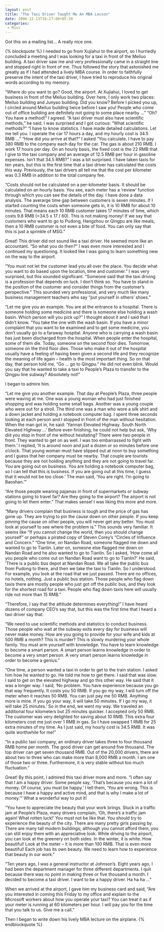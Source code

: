 ```yaml
---
layout: post
title: "The Taxi Driver Taught Me An MBA Lesson"
date: 2006-12-13T16:17:00+05:30
categories:
 - Misc
---
```


Got this on a mailing list... A really nice one.

{% blockquote %}
I needed to go from Xujiahui to the airport, so I hurriedly concluded a meeting
and I was looking for a taxi in front of the Meiluo building. A taxi driver saw
me and very professionally came in a straight line and stopped right in front of
me. Thus followed the story that astonished me greatly as if I had attended a
lively MBA course. In order to faithfully preserve the intent of the taxi
driver, I have tried to reproduce his original words according to my memory.

<!--more-->

“Where do you want to go? Good, the airport. At Xujiahui, I loved to get
business in front of the Meiluo building. Over here, I only work two places:
Meiluo building and Junyao building. Did you know? Before I picked you up, I
circled around Meiluo building twice before I saw you! People who come out of
office building are definitely not going to some place nearby …”
“Oh? You have a method!” I agreed.
“A taxi driver must also have scientific methods,” he said. I was surprised and
I got curious: “What scientific methods?”
“I have to know statistics. I have made detailed calculations. Let me tell you.
I operate the car 17 hours a day, and my hourly cost is 34.5 RMB …”
“How did you arrive at that?” I asked
“You calculate. I have to pay 380 RMB to the company each day for the car. The
gas is about 210 RMB. I work 17 hours per day. On an hourly basis, the fixed
cost is the 22 RMB that I give to the taxi company and an average of 12.5 RMB
per hour in gasoline expenses. Isn’t that 34.5 RMB?” I was a bit surprised. I
have taken taxis for ten years, but this is the first time that a taxi driver
has calculated the costs this way. Previously, the taxi drivers all tell me that
the cost per kilometer was 0.3 RMB in addition to the total company fee.

“Costs should not be calculated on a per-kilometer basis. It should be
calculated on an hourly basis. You see, each meter has a ‘review’ function
through which you can see the details of the day. I have done a data analysis.
The averarge time gap between customers is seven minutes. If I started counting
the costs when someone gets in, it is 10 RMB for about 10 minutes. That means
each 10 RMB customer takes 17 minutes of time, which costs 9.8 RMB (=34.5 x 17 /
60). This is not making money! If we say that customers who want to go to
Pudong, Hangzhou or Qingpu are like meals, then a 10 RMB customer is not even a
bite of food. You can only say that this is just a sprinkle of MSG.”

Great! This driver did not sound like a taxi driver. He seemed more like an
accountant. “So what you do then?” I was even more interested and I continued my
questioning. It looked like I was going to learn something new on the way to the
airport.

“You must not let the customer lead you all over the place. You decide what you
want to do based upon the location, time and customer.” I was very surprised,
but this sounded significant. “Someone said that the taxi driving is a
profession that depends on luck. I don’t think so. You have to stand in the
position of the customer and consider things from the customer’s perspective.”
This sounded very professional, and very much like many business management
teachers who say “put yourself in others’ shoes.”

“Let me give you an example. You are at the entrance to a hospital. There is
someone holding some medicine and there is someone else holding a wash basin.
Which person will you pick up?” I thought about it and I said that I didn’t
know.
“You take the one with the wash basin. If you have a minor complaint that you
want to be examined and to get some medicine, you don’t usually go to a faraway
hospital. Anyone who is carrying a wash basin has just been discharged from the
hospital. When people enter the hospital, some of them die. Today, someone on
the second floor dies. Tomorrow, someone on the third floor dies. Those who make
it out of the hospital usually have a feeling of having been given a second life
and they recognize the meaning of life again – health is the most important
thing. So on that day, that person told me, “Go … go to Qingpu.” He did not even
blink. Would you say that he wanted to take a taxi to People’s Plaza to transfer
to the Qingpu line subway? Absolutely not!”

I began to admire him.

“Let me give you another example. That day at People’s Plaza, three people were
waving at me. One was a young woman who had just finished shopping and was
holding some small bags. Another was a young couple who were out for a stroll.
The third one was a man who wore a silk shirt and a down jacket and holding a
notebook computer bag. I spent three seconds looking at each person and I
stopped in front of the man without hesitation. When the man got in, he said:
‘Yannan Elevated Highway. South North Elevated Highway …’ Before even finishing,
he could not help but ask, ‘Why did you stop in front of me without hesitating?
There were two people in front. They wanted to get on as well. I was too
embarrassed to fight with them.’ I replied, ‘It is around noon and just a dozen
or so minutes before one o’clock. That young woman must have slipped out at noon
to buy something and I guess that her company must be nearby. That couple are
tourists because they are not holding anything and they are not going to travel
far. You are going out on business. You are holding a notebook computer bag, so
I can tell that this is business. If you are going out at this time, I guess
that it would not be too close.’ The man said, ‘You are right. I’m going to
Baoshan.’”

“Are those people wearing pajamas in front of supermarkets or subway stations
going to travel far? Are they going to the airport? The airport is not going to
let them enter.”
That makes sense! I was liking this more and more.

“Many drivers complain that business is tough and the price of gas has gone up.
They are trying to pin the cause down on other people. If you keep pinning the
cause on other people, you will never get any better. You must look at yourself
to see where the problem is.” This sounds very familiar. It seems like “If you
cannot change the world, then you should change yourself” or perhaps a pirated
copy of Steven Corey’s “Circles of Influence and Concern.” “One time, on Nandan
Road, someone flagged me down and wanted to go to Tianlin. Later on, someone
else flagged me down on Nandan Road and he also wanted to go to Tianlin. So I
asked, ‘How come all you people who come out on Nandan Road want to go to
Tianlin?’ He said, ‘There is a public bus depot at Nandan Road. We all take the
public bus from Pudong to there, and then we take the taxi to Tianlin. So I
understood. For example, you look at the road that we just passed. There are no
offices, no hotels, nothing. Just a public bus station. Those people who flag
down taxis there are mostly people who just got off the public bus, and they
look for the shortest road for a taxi. People who flag down taxis here will
usually ride not more than 15 RMB.”

“Therefore, I say that the attitude determines everything!” I have heard dozens
of company CEO’s say that, but this was the first time that I heard a taxi
driver say that.

“We need to use scientific methods and statistics to conduct business. Those
people who wait at the subway exits every day for business will never make
money. How are you going to provide for your wife and kids at 500 RMB a month?
This is murder? This is slowly murdering your whole family. You must arm
yourself with knowledge. You have to learn knowledge to become a smart person. A
smart person learns knowledge in order to become a very smart person. A very
smart person learns knowledge in order to become a genius.”

“One time, a person wanted a taxi in order to get to the train station. I asked
him how he wanted to go. He told me how to get there. I said that was slow. I
said to get on the elevated highway and go this other way. He said that it was a
longer way. I said, ‘No problem. You have experience because you go that way
frequently. It costs you 50 RMB. If you go my way, I will turn off the meter
when it reaches 50 RMB. You can just pay me 50 RMB. Anything more is mine. If
you go your way, it will take 50 minutes. If I go my way, it will take 25
minutes.’ So in the end, we went my way. We traveled an additional four
kilometers but 25 minutes quicker. I accepted only 50 RMB. The customer was very
delighted for saving about 10 RMB. This extra four kilometers cost me just over
1 RMB in gas. So I have swapped 1 RMB for 25 extra minutes of my time. As I just
said, my hourly cost is 34.5 RMB. It was quite worthwhile for me!”

“In a public taxi company, an ordinary driver takes three to four thousand RMB
home per month. The good driver can get around five thousand. The top driver can
get seven thousand RMB. Out of the 20,000 drivers, there are about two to three
who can make more than 8,000 RMB a month. I am one of those two or three.
Furthermore, it is very stable without too much fluctuation.”

Great! By this point, I admired this taxi driver more and more.
“I often say that I am a happy driver. Some people say, ‘That’s because you earn
a lot of money. Of course, you must be happy.’ I tell them, ‘You are wrong. This
is because I have a happy and active mind, and that is why I make a lot of
money.’”
What a wonderful way to put it!

“You have to appreciate the beauty that your work brings. Stuck in a traffic jam
at People’s Plaza, many drivers complain, ‘Oh, there’s a traffic jam again! What
rotten luck!’ You must not be like that. You should try to experience the beauty
of the city. There are many pretty girls passing by. There are many tall modern
buildings; although you cannot afford them, you can still enjoy them with an
appreciative look. While driving to the airport, you can look at the greenery on
both sides. In the winter, it is white. How beautiful! Look at the meter – it is
more than 100 RMB. That is even more beautiful! Each job has its own beauty. We
need to learn how to experience that beauty in our work.”

“Ten years ago, I was a general instructor at Johnson’s. Eight years ago, I had
been the department manager for three different departments. I quit because
there was no point in making three or five thousand a month. I decided to become
a taxi driver. I want to be a happy driver. Ha ha ha …”

When we arrived at the airport, I gave him my business card and said, “Are you
interested in coming this Friday to my office and explain to the Microsoft
workers about how you operate your taxi? You can treat it as if your meter is
running at 60 kilometers per hour. I will pay you for the time that you talk to
us. Give me a call.”

Then I began to write down his lively MBA lecture on the airplane.
{% endblockquote %}
